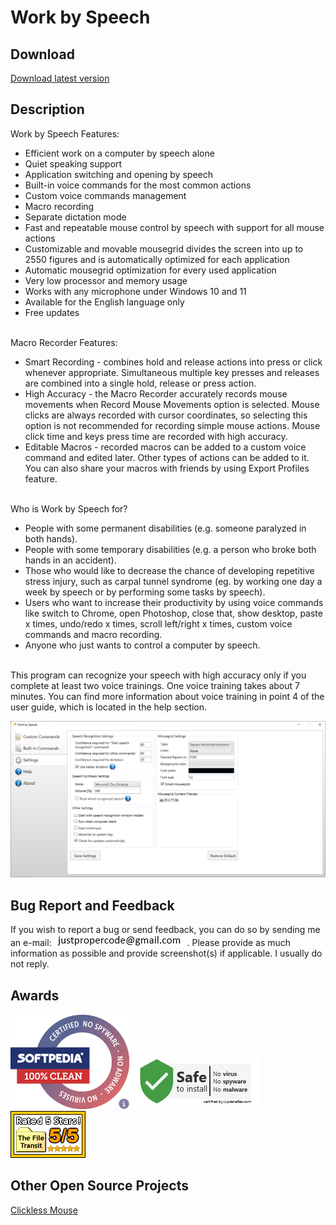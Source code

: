 # Work by Speech

## Download
[Download latest version](https://github.com/ProperCode/Work-by-Speech/releases)<br/>

## Description

Work by Speech Features:
- Efficient work on a computer by speech alone
- Quiet speaking support
- Application switching and opening by speech
- Built-in voice commands for the most common actions
- Custom voice commands management
- Macro recording
- Separate dictation mode
- Fast and repeatable mouse control by speech with support for all mouse actions
- Customizable and movable mousegrid divides the screen into up to 2550 figures and is automatically optimized for each application
- Automatic mousegrid optimization for every used application
- Very low processor and memory usage
- Works with any microphone under Windows 10 and 11
- Available for the English language only
- Free updates
<br/><br/>

Macro Recorder Features:
- Smart Recording - combines hold and release actions into press or click whenever appropriate. Simultaneous multiple key presses and releases are combined into a single hold, release or press action.
- High Accuracy - the Macro Recorder accurately records mouse movements when Record Mouse Movements option is selected. Mouse clicks are always recorded with cursor coordinates, so selecting this option is not recommended for recording simple mouse actions.
Mouse click time and keys press time are recorded with high accuracy.
- Editable Macros - recorded macros can be added to a custom voice command and edited later. Other types of actions can be added to it. You can also share your macros with friends by using Export Profiles feature.
<br/><br/>

Who is Work by Speech for?
- People with some permanent disabilities (e.g. someone paralyzed in both hands). 
- People with some temporary disabilities (e.g. a person who broke both hands in an accident). 
- Those who would like to decrease the chance of developing repetitive stress injury, such as carpal tunnel syndrome (eg. by working one day a week by speech or by performing some tasks by speech). 
- Users who want to increase their productivity by using voice commands like switch to Chrome, open Photoshop, close that, show desktop, paste x times, undo/redo x times, scroll left/right x times, custom voice commands and macro recording.
- Anyone who just wants to control a computer by speech.
<br/><br/>

This program can recognize your speech with high accuracy only if you complete at least two voice trainings. One voice training takes about 7 minutes. You can find more information about voice training in point 4 of the user guide, which is located in the help section.

![alt text](https://raw.githubusercontent.com/ProperCode/Work-by-Speech/master/other/images/05_settings.jpg)

## Bug Report and Feedback
If you wish to report a bug or send feedback, you can do so by sending me an e-mail: ![alt text](https://raw.githubusercontent.com/ProperCode/Work-by-Speech/master/other/images/email.jpg) .
Please provide as much information as possible and provide screenshot(s) if applicable. I usually do not reply.

## Awards
[![alt text](https://raw.githubusercontent.com/ProperCode/Work-by-Speech/master/other/awards/softpedia_100_clean.png)](https://www.softpedia.com/get/Desktop-Enhancements/Other-Desktop-Enhancements/Work-by-Speech.shtml#status)
[![alt text](https://raw.githubusercontent.com/ProperCode/Work-by-Speech/master/other/awards/updatestar.com.jpg)](https://www.updatestar.com/virus-report/work-by-speech/2619667)
[![alt text](https://raw.githubusercontent.com/ProperCode/Work-by-Speech/master/other/awards/filetransit_5of5.gif)](http://www.filetransit.com/view.php?id=453437)

## Other Open Source Projects
[Clickless Mouse](https://github.com/ProperCode/clickless-mouse)<br/>